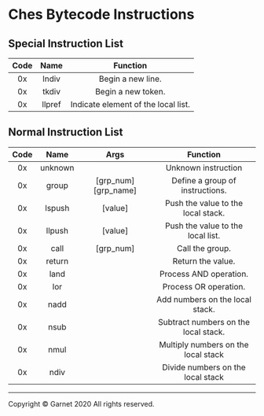 # Ches Bytecode Instructions

## Special Instruction List

|Code|Name|Function|
|:-:|:-:|:-:|
|0x|lndiv|Begin a new line.|
|0x|tkdiv|Begin a new token.|
|0x|llpref|Indicate element of the local list.|

## Normal Instruction List

|Code|Name|Args|Function|
|:-:|:-:|:-:|:-:|
|0x|unknown||Unknown instruction|
|0x|group|[grp_num] [grp_name]|Define a group of instructions.|
|0x|lspush|[value]|Push the value to the local stack.|
|0x|llpush|[value]|Push the value to the local list.|
|0x|call|[grp_num]|Call the group.|
|0x|return||Return the value.|
|0x|land||Process AND operation.|
|0x|lor||Process OR operation.|
|0x|nadd||Add numbers on the local stack.|
|0x|nsub||Subtract numbers on the local stack.|
|0x|nmul||Multiply numbers on the local stack|
|0x|ndiv||Divide numbers on the local stack|

---

Copyright © Garnet 2020 All rights reserved.
